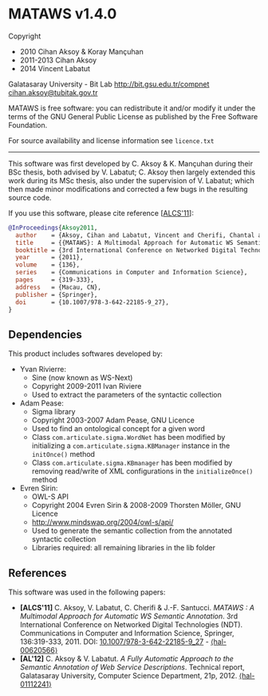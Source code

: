 
MATAWS v1.4.0
===============================

Copyright 
* 2010 Cihan Aksoy & Koray Mançuhan
* 2011-2013 Cihan Aksoy
* 2014 Vincent Labatut

Galatasaray University - Bit Lab
http://bit.gsu.edu.tr/compnet
cihan.aksoy@tubitak.gov.tr

MATAWS is free software: you can redistribute it and/or modify it under the terms of the GNU General Public License as published by the Free Software Foundation.

For source availability and license information see `licence.txt`

-----------------------------------------------------------------------

This software was first developed by C. Aksoy & K. Mançuhan during their BSc thesis, both advised by V. Labatut; C. Aksoy then largely extended this work during its MSc thesis, also under the supervision of V. Labatut; which then made minor modifications and corrected a few bugs in the resulting source code.

If you use this software, please cite reference [[ALCS'11](#references)]:
```bibtex
@InProceedings{Aksoy2011,
  author    = {Aksoy, Cihan and Labatut, Vincent and Cherifi, Chantal and Santucci, Jean-François},
  title     = {{MATAWS}: A Multimodal Approach for Automatic WS Semantic Annotation},
  booktitle = {3rd International Conference on Networked Digital Technologies},
  year      = {2011},
  volume    = {136},
  series    = {Communications in Computer and Information Science},
  pages     = {319-333},
  address   = {Macau, CN},
  publisher = {Springer},
  doi       = {10.1007/978-3-642-22185-9_27},
}
```


## Dependencies
This product includes softwares developed by:
  + Yvan Rivierre:
    + Sine (now known as WS-Next)
    + Copyright 2009-2011 Ivan Riviere 
    + Used to extract the parameters of the syntactic collection
  + Adam Pease:
    + Sigma library
    + Copyright 2003-2007 Adam Pease, GNU Licence
    + Used to find an ontological concept for a given word
    + Class `com.articulate.sigma.WordNet` has been modified by initializing a `com.articulate.sigma.KBManager` instance in the `initOnce()` method
    + Class `com.articulate.sigma.KBmanager` has been modified by removing read/write of XML configurations in the `initializeOnce()` method	
  + Evren Sirin:
    + OWL-S API
    + Copyright 2004 Evren Sirin & 2008-2009 Thorsten Möller, GNU Licence
    + http://www.mindswap.org/2004/owl-s/api/
    + Used to generate the semantic collection from the annotated syntactic collection
    + Libraries required: all remaining libraries in the lib folder


## References
This software was used in the following papers:
 * **[ALCS'11]** C. Aksoy, V. Labatut, C. Cherifi & J.-F. Santucci. *MATAWS : A Multimodal Approach for Automatic WS Semantic Annotation*. 3rd International Conference on Networked Digital Technologies (NDT). Communications in Computer and Information Science, Springer, 136:319-333, 2011. DOI: [10.1007/978-3-642-22185-9_27](https://doi.org/10.1007/978-3-642-22185-9_27) - [⟨hal-00620566⟩](https://hal.archives-ouvertes.fr/hal-00620566)
 * **[AL'12]** C. Aksoy & V. Labatut. *A Fully Automatic Approach to the Semantic Annotation of Web Service Descriptions*. Technical report, Galatasaray University, Computer Science Department, 21p, 2012. [⟨hal-01112241⟩](https://hal.archives-ouvertes.fr/hal-01112241)
